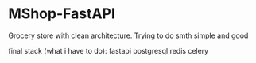 # MShop-FastAPI
Grocery store with clean architecture. Trying to do smth simple and good

final stack (what i have to do):
fastapi 
postgresql
redis
celery